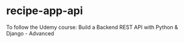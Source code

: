 # recipe-app-api
To follow the Udemy course: Build a Backend REST API with Python &amp; Django - Advanced
